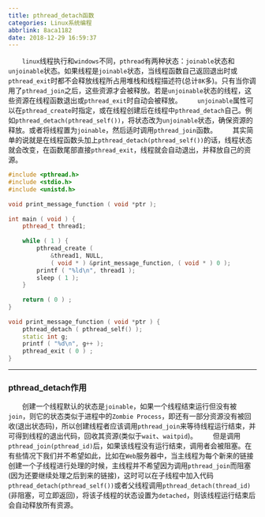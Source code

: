 ```yaml
---
title: pthread_detach函数
categories: Linux系统编程
abbrlink: 8aca1182
date: 2018-12-29 16:59:37
---
```

&emsp;&emsp;`linux`线程执行和`windows`不同，`pthread`有两种状态：`joinable`状态和`unjoinable`状态。如果线程是`joinable`状态，当线程函数自己返回退出时或`pthread_exit`时都不会释放线程所占用堆栈和线程描述符(总计`8K`多)。只有当你调用了`pthread_join`之后，这些资源才会被释放。若是`unjoinable`状态的线程，这些资源在线程函数退出或`pthread_exit`时自动会被释放。
&emsp;&emsp;`unjoinable`属性可以在`pthread_create`时指定，或在线程创建后在线程中`pthread_detach`自己。例如`pthread_detach(pthread_self())`，将状态改为`unjoinable`状态，确保资源的释放。或者将线程置为`joinable`，然后适时调用`pthread_join`函数。
&emsp;&emsp;其实简单的说就是在线程函数头加上`pthread_detach(pthread_self())`的话，线程状态就会改变，在函数尾部直接`pthread_exit`，线程就会自动退出，并释放自己的资源。

``` cpp
#include <pthread.h>
#include <stdio.h>
#include <unistd.h>
​
void print_message_function ( void *ptr );
​
int main ( void ) {
    pthread_t thread1;
​
    while ( 1 ) {
        pthread_create (
            &thread1, NULL,
            ( void * ) &print_message_function, ( void * ) 0 );
        printf ( "%ld\n", thread1 );
        sleep ( 1 );
    }
​
    return ( 0 ) ;
}
​
void print_message_function ( void *ptr ) {
    pthread_detach ( pthread_self() );
    static int g;
    printf ( "%d\n", g++ );
    pthread_exit ( 0 ) ;
}
```

---

### pthread_detach作用

&emsp;&emsp;创建一个线程默认的状态是`joinable`，如果一个线程结束运行但没有被`join`，则它的状态类似于进程中的`Zombie Process`，即还有一部分资源没有被回收(退出状态码)，所以创建线程者应该调用`pthread_join`来等待线程运行结束，并可得到线程的退出代码，回收其资源(类似于`wait`、`waitpid`)。
&emsp;&emsp;但是调用`pthread_join(pthread_id)`后，如果该线程没有运行结束，调用者会被阻塞。在有些情况下我们并不希望如此，比如在`Web`服务器中，当主线程为每个新来的链接创建一个子线程进行处理的时候，主线程并不希望因为调用`pthread_join`而阻塞(因为还要继续处理之后到来的链接)，这时可以在子线程中加入代码`pthread_detach(pthread_self())`或者父线程调用`pthread_detach(thread_id)`(非阻塞，可立即返回)，将该子线程的状态设置为`detached`，则该线程运行结束后会自动释放所有资源。